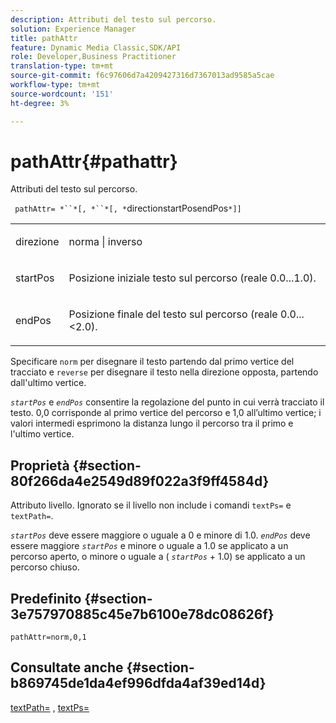 ```yaml
---
description: Attributi del testo sul percorso.
solution: Experience Manager
title: pathAttr
feature: Dynamic Media Classic,SDK/API
role: Developer,Business Practitioner
translation-type: tm+mt
source-git-commit: f6c97606d7a4209427316d7367013ad9585a5cae
workflow-type: tm+mt
source-wordcount: '151'
ht-degree: 3%

---
```



# pathAttr{#pathattr}

Attributi del testo sul percorso.

` pathAttr= *``*[, *``*[, *`directionstartPosendPos`*]]`

<table id="simpletable_EC76095316AF4F07B1DDCC0D72B814CF"> 
 <tr class="strow"> 
  <td class="stentry"> <p> <span class="varname"> direzione </span> </p> </td> 
  <td class="stentry"> <p> <span class="codeph"> norma  </span> |  <span class="codeph"> inverso  </span> </p> </td> 
 </tr> 
 <tr class="strow"> 
  <td class="stentry"> <p> <span class="varname"> startPos  </span> </p> </td> 
  <td class="stentry"> <p>Posizione iniziale testo sul percorso (reale 0.0...1.0). </p> </td> 
 </tr> 
 <tr class="strow"> 
  <td class="stentry"> <p> <span class="varname"> endPos  </span> </p> </td> 
  <td class="stentry"> <p>Posizione finale del testo sul percorso (reale 0.0...&lt;2.0). </p> </td> 
 </tr> 
</table>

Specificare `norm` per disegnare il testo partendo dal primo vertice del tracciato e `reverse` per disegnare il testo nella direzione opposta, partendo dall&#39;ultimo vertice.

*`startPos`* e  *`endPos`* consentire la regolazione del punto in cui verrà tracciato il testo. 0,0 corrisponde al primo vertice del percorso e 1,0 all’ultimo vertice; i valori intermedi esprimono la distanza lungo il percorso tra il primo e l&#39;ultimo vertice.

## Proprietà {#section-80f266da4e2549d89f022a3f9ff4584d}

Attributo livello. Ignorato se il livello non include i comandi `textPs=` e `textPath=`.

*`startPos`* deve essere maggiore o uguale a 0 e minore di 1.0.  *`endPos`* deve essere maggiore  *`startPos`* e minore o uguale a 1.0 se applicato a un percorso aperto, o minore o uguale a (  *`startPos`* + 1.0) se applicato a un percorso chiuso.

## Predefinito {#section-3e757970885c45e7b6100e78dc08626f}

`pathAttr=norm,0,1`

## Consultate anche {#section-b869745de1da4ef996dfda4af39ed14d}

[textPath=](../../../../../is-api/http-ref/image-serving-api-ref/c-http-protocol-reference/c-command-reference/r-textpath.md#reference-b09cc0902dff4725bdb54d5da4076ccd) ,  [textPs=](../../../../../is-api/http-ref/image-serving-api-ref/c-http-protocol-reference/c-command-reference/r-textps.md#reference-4209a2a6169f44278da2647cfb0cd767)
